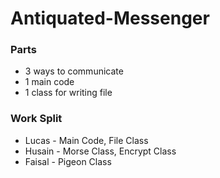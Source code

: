 # Antiquated-Messenger

### Parts
* 3 ways to communicate
* 1 main code
* 1 class for writing file

### Work Split
* Lucas - Main Code, File Class
* Husain - Morse Class, Encrypt Class
* Faisal - Pigeon Class
